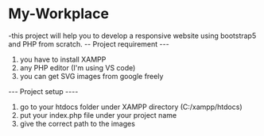 # My-Workplace
-this project will help you to develop a responsive website using bootstrap5 and PHP from scratch.
   -- Project requirement ---
 1. you have to install XAMPP
 2. any PHP editor (I'm using VS code)
 3. you can get SVG images from google freely

   --- Project setup ----
1. go to your htdocs folder under XAMPP directory (C:/xampp/htdocs)
2. put your index.php file under your project name
3. give the correct path to the images
